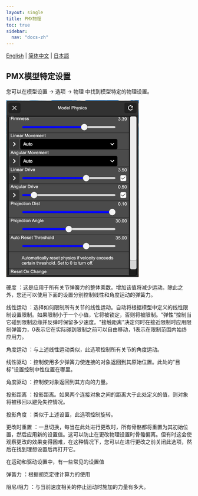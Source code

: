 ```yaml
---
layout: single
title: PMX物理
toc: true
sidebar:
  nav: "docs-zh"
---
```

[English](/dancexr/features/pmx_physics) | [简体中文](/zh/dancexr/features/pmx_physics) | [日本語](/jp/dancexr/features/pmx_physics)


## PMX模型特定设置
您可以在模型设置 -> 选项 -> 物理 中找到模型特定的物理设置。

![模型物理](/images/model-physics.png)

硬度
：这是应用于所有关节弹簧力的整体乘数。增加该值将减少运动。除此之外，您还可以使用下面的设置分别控制线性和角度运动的弹簧力。

线性运动
：选择如何限制所有关节的线性运动。自动将根据模型中定义的线性限制设置限制。如果限制小于一个小值，它将被锁定，否则将被限制。"弹性"控制当它碰到限制边缘并反弹时保留多少速度。"接触距离"决定何时在接近限制时应用限制弹簧力，0表示它在实际碰到限制之前可以自由移动，1表示在限制范围内始终应用力。

角度运动
：与上述线性运动类似，此选项控制所有关节的角度运动。

线性驱动
：控制使用多少弹簧力使连接的对象返回到其原始位置。此处的"目标"设置控制中性位置在哪里。

角度驱动
：控制使对象返回到其方向的力量。

投影距离
：投影距离。如果两个连接对象之间的距离大于此处定义的值，则对象将被移回以避免失控情况。

投影角度
：类似于上述设置，此选项控制旋转。

更改时重置
：一旦切换，每当在此处进行更改时，所有骨骼都将重置为其初始位置，然后应用新的设置值。这可以防止在更改物理设置时骨骼偏离。但有时这会使观察更改的效果变得困难，在这种情况下，您可以在进行更改之前关闭此选项，然后在找到理想设置后再打开它。

在运动和驱动设置中，有一些常见的设置值

弹簧力
：根据胡克定律计算力的使用

阻尼/阻力
：与当前速度相关的停止运动时施加的力量有多大。